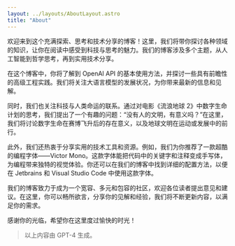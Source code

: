 ```yaml
---
layout: ../layouts/AboutLayout.astro
title: "About"
---
```


欢迎来到这个充满探索、思考和技术分享的博客！这里，我们将带你探讨各种领域的知识，让你在阅读中感受到科技与思考的魅力。我们的博客涉及多个主题，从人工智能到哲学思考，再到实用技术分享。

在这个博客中，你将了解到 OpenAI API 的基本使用方法，并探讨一些具有前瞻性的高级工程实践。我们将关注大语言模型的发展状况，为你带来最新的信息和见解。

同时，我们也关注科技与人类命运的联系。通过对电影《流浪地球 2》中数字生命计划的思考，我们提出了一个有趣的问题：“没有人的文明，有意义吗？”在这里，我们将讨论数字生命在赛博飞升后的存在意义，以及地球文明在运动或发展中的前行。

此外，我们还热衷于分享实用的技术工具和资源。例如，我们为你推荐了一款超酷的编程字体——Victor Mono。这款字体能把代码中的关键字和注释变成手写体，为编程带来独特的视觉体验。你还可以在我们的博客中找到详细的配置方法，以便在 Jetbrains 和 Visual Studio Code 中使用这款字体。

我们的博客致力于成为一个宽容、多元和包容的社区，欢迎各位读者提出意见和建议。在这里，你可以畅所欲言，分享你的见解和经验，我们将不断更新内容，以满足你的需求。

感谢你的光临，希望你在这里度过愉快的时光！

> 以上内容由 GPT-4 生成。

